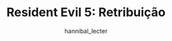 ---
layout: post
author: hannibal_lecter
category: Filmes
post_date: '2020-12-06T18:34:22.379Z'
post_modified: '2020-12-06T18:34:22.379Z'
title: 'Resident Evil 5: Retribuição'
description: >-
  O vírus-T fatal da Corporação Umbrella está se espalhando pelo mundo,
  transformando pessoas comuns em legiões de zumbis. Prestes à extinção, a raça
  humana só tem uma esperança: Alice. Ela tem uma missão, lutando pelas cidades
  e através de continentes, sempre dentro da principal instalação de pesquisa da
  Corporação Umbrella. Velhos amigos se tornam novos inimigos, enquanto ela
  batalha para se libertar e descobre que tudo em que acreditou pode nem ser
  verdade.
overview: >-
  O vírus-T fatal da Corporação Umbrella está se espalhando pelo mundo,
  transformando pessoas comuns em legiões de zumbis. Prestes à extinção, a raça
  humana só tem uma esperança: Alice. Ela tem uma missão, lutando pelas cidades
  e através de continentes, sempre dentro da principal instalação de pesquisa da
  Corporação Umbrella. Velhos amigos se tornam novos inimigos, enquanto ela
  batalha para se libertar e descobre que tudo em que acreditou pode nem ser
  verdade.
poster_path: /ohdUDWVlcbuWphaLu6wS91xdJ73.jpg
tmdb_id: 71679
imdb_id: tt1855325
runtime: 95
release_date: '2012-09-12'
genres:
  - Ação
  - Terror
  - Ficção científica
casts:
  - Milla Jovovich
  - Sienna Guillory
  - Michelle Rodriguez
  - Aryana Engineer
  - Li Bingbing
  - Boris Kodjoe
crews:
  - Paul W. S. Anderson
trailer: azUOoB7WBmk
certification: 16
adult: 'false'
vote_average: 5.7
vote_count: 2821
qualitys:
  - 1080p
  - 720p
audios:
  - Dual Áudio
extensions:
  - mkv
  - mp4
---